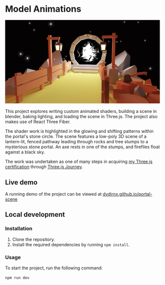 # Model Animations

![A low-poly 3D scene of a lantern-lit, fenced pathway leading through rocks and tree stumps to a mysterious stone portal. An axe rests in one of the stumps, and fireflies float against a black sky.](./public/portal-scene.png)

This project explores writing custom animated shaders, building a scene in blender, baking lighting, and loading the scene in Three.js. The project also makes use of React Three Fiber.

The shader work is highlighted in the glowing and shifting patterns within the portal's stone circle. The scene features a low-poly 3D scene of a lantern-lit, fenced pathway leading through rocks and tree stumps to a mysterious stone portal. An axe rests in one of the stumps, and fireflies float against a black sky.

The work was undertaken as one of many steps in acquiring [my Three.js certification](https://threejs-journey.com/certificate/view/24741) through [Three.js Journey](https://threejs-journey.com/).

## Live demo

A running demo of the project can be viewed at <a href="https://dvdjrnx.github.io/portal-scene" target="_blank">dvdjrnx.github.io/portal-scene</a>

## Local development

### Installation

1. Clone the repository.
2. Install the required dependencies by running `npm install`.

### Usage

To start the project, run the following command:

`npm run dev`
